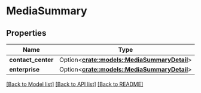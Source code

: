 # MediaSummary

## Properties

Name | Type | Description | Notes
------------ | ------------- | ------------- | -------------
**contact_center** | Option<[**crate::models::MediaSummaryDetail**](MediaSummaryDetail.md)> |  | [optional]
**enterprise** | Option<[**crate::models::MediaSummaryDetail**](MediaSummaryDetail.md)> |  | [optional]

[[Back to Model list]](../README.md#documentation-for-models) [[Back to API list]](../README.md#documentation-for-api-endpoints) [[Back to README]](../README.md)



